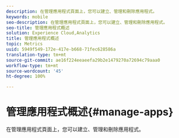 ```yaml
---
description: 在管理應用程式頁面上，您可以建立、管理和刪除應用程式。
keywords: mobile
seo-description: 在管理應用程式頁面上，您可以建立、管理和刪除應用程式。
seo-title: 管理應用程式概述
solution: Experience Cloud,Analytics
title: 管理應用程式概述
topic: Metrics
uuid: 5949f549-172e-417e-b668-71fec628586a
translation-type: tm+mt
source-git-commit: ae16f224eeaeefa29b2e1479270a72694c79aaa0
workflow-type: tm+mt
source-wordcount: '45'
ht-degree: 100%

---
```



# 管理應用程式概述{#manage-apps}

在管理應用程式頁面上，您可以建立、管理和刪除應用程式。
